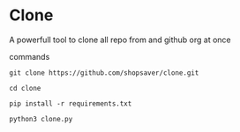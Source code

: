 # Clone 

A powerfull tool to clone all repo from and github org at once 

commands

```
git clone https://github.com/shopsaver/clone.git

cd clone

pip install -r requirements.txt

python3 clone.py
```
